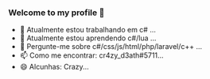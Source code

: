 ### Welcome to my profile 👋



- 🔭 Atualmente estou trabalhando em c# ...
- 🌱 Atualmente estou aprendendo c#/lua ...
- 💬 Pergunte-me sobre c#/css/js/html/php/laravel/c++ ...
- 📫 Como me encontrar: cr4zy_d3ath#5711...
- 😄 Alcunhas: Crazy...
